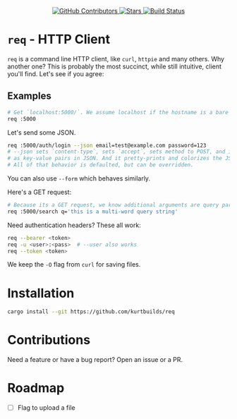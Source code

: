<div id="top"></div>

<p align="center">
<a href="https://github.com/kurtbuilds/req/graphs/contributors">
    <img src="https://img.shields.io/github/contributors/kurtbuilds/req.svg?style=flat-square" alt="GitHub Contributors" />
</a>
<a href="https://github.com/kurtbuilds/req/stargazers">
    <img src="https://img.shields.io/github/stars/kurtbuilds/req.svg?style=flat-square" alt="Stars" />
</a>
<a href="https://github.com/kurtbuilds/req/actions">
    <img src="https://img.shields.io/github/actions/workflow/status/kurtbuilds/req/test.yaml?style=flat-square" alt="Build Status" />
</a>

</p>

# `req` - HTTP Client

`req` is a command line HTTP client, like `curl`, `httpie` and many others. Why another one? This is probably the
most succinct, while still intuitive, client you'll find. Let's see if you agree:

## Examples

```bash
# Get `localhost:5000/`. We assume localhost if the hostname is a bare port.
req :5000
```

Let's send some JSON.

```bash
req :5000/auth/login --json email=test@example.com password=123
# --json sets `content-type`, sets `accept`, sets method to POST, and interprets the rest of the arguments
# as key-value pairs in JSON. And it pretty-prints and colorizes the JSON response.
# All of that behavior is defaulted, but can be overridden.
```
You can also use `--form` which behaves similarly.

Here's a GET request:

```bash
# Because its a GET request, we know additional arguments are query params. These arguments get URL encoded.
req :5000/search q='this is a multi-word query string'
```

Need authentication headers? These all work:

```bash
req --bearer <token>
req -u <user>:<pass>  # --user also works
req --token <token>
```

We keep the `-O` flag from `curl` for saving files.


# Installation

```bash
cargo install --git https://github.com/kurtbuilds/req
```

# Contributions

Need a feature or have a bug report? Open an issue or a PR.

# Roadmap

- [ ] Flag to upload a file
